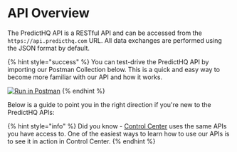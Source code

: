 # API Overview

The PredictHQ API is a RESTful API and can be accessed from the `https://api.predicthq.com` URL. All data exchanges are performed using the JSON format by default.

{% hint style="success" %}
You can test-drive the PredictHQ API by importing our Postman Collection below. This is a quick and easy way to become more familiar with our API and how it works.

[![Run in Postman](https://run.pstmn.io/button.svg)](https://god.gw.postman.com/run-collection/30781535-c2432730-7b3f-417f-8e8f-1153c9176bd6?action=collection%2Ffork\&source=rip_markdown\&collection-url=entityId%3D30781535-c2432730-7b3f-417f-8e8f-1153c9176bd6%26entityType%3Dcollection%26workspaceId%3D2185441d-0210-43a4-a306-6a0b5f962481)
{% endhint %}

Below is a guide to point you in the right direction if you're new to the PredictHQ APIs:

{% hint style="info" %}
Did you know - [Control Center](https://control.predicthq.com/) uses the same APIs you have access to. One of the easiest ways to learn how to use our APIs is to see it in action in Control Center.
{% endhint %}
